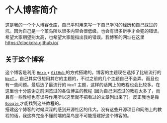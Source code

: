 # 个人博客简介

这是我的一个个人博客仓库，自己平时用来写一下自己学习的经历和自己踩过的坑。因为自己是一个菜鸟所以很多内容会很低级。也会有很多新手才会犯的错误。希望大家期望别太高，也希望大家能指出我的错误。我博客的网址在这里 https://clockdra.github.io/    

## 关于这个博客

这个博客是利用 [ `Hexo` ](https://hexo.io/) + [ `GitHub` ](https://github.com/) 的方式搭建的。博客的主题现在选择了比较流行的 [ `NexT` ](https://theme-next.iissnan.com/) 。自己其实很想用其它的主题的，不过之前的几个主题自己不会弄。而且也有一些问题。最后选了最流行的 `NexT` 主题，这样的话网上的教程也会比较多。在这里也十分感谢之前浏览过的各位博主的教程 (因为自己浏览过的教程太多了，而且有一些教程也有误导作用所以这里就不把看过的文章列出来了)。反正我也是靠 [ `Google` ](www.google.com) 才能找到这些教程的。  
搭建这个博客的时候深深的感到开源社区的伟大。没有这些开源项目和网络上的教程的话，我这样完全不懂前端的菜鸟是不可能搭建好这个博客的。  
